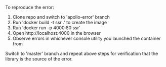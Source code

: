 To reproduce the error:

1. Clone repo and switch to 'apollo-error' branch
2. Run 'docker build -t ssr .' to create the image
3. Run 'docker run -p 4000:80 ssr'
4. Open http://localhost:4000 in the browser
5. Observe errors in whichever console utility you launched the container from

Switch to 'master' branch and repeat above steps for verification that the library is the source of the error. 
